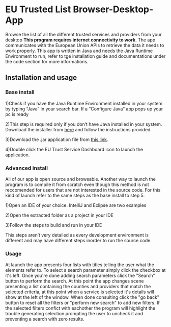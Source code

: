 # EU Trusted List Browser-Desktop-App
Browse the list of all the different trusted services and providers from your desktop
**This program requires internet connectivity to work**.
The app communicates with the European Union APIs to retrieve the data it needs to work properly.
This app is written in Java and needs the Java Runtime Environment to run, refer to tge installation guide and documentations under the code section for more informations.
## Installation and usage
### Base install
1)Check if you have the Java Runtime Environment installed in  your system by typing “Java” in your search bar. If a “Configure Java” app pops up your pc is ready

2)This step is required only if you don’t have Java installed in your system. Download the installer from [here](https://www.java.com/en/) and follow the instructions provided.

3)Download the .jar application file from [this link](https://www.youtube.com/watch?v=dQw4w9WgXcQ&feature=emb_logo).

4)Double click the EU Trust Service Dashboard icon to launch the application.

### Advanced install
All of our app is open source and browsable. Another way to launch the program is to compile it from scratch even though this method is not reccomended for users that are not interested in the source code. For this kind of launch refer to the same steps as the base install to step 5.

1)Open an IDE of your choice. IntelliJ and Eclipse are two examples

2)Open the extracted folder as a project in your IDE

3)Follow the steps to build and run in your IDE

This steps aren’t very detailed as every development environment is different and may have different steps inorder to run the source code.

### Usage
At launch the app presents four lists with titles telling the user what the elements refer to. To select a search parameter simply click the checkbox at it's left.
Once you're done adding search parameters click the "Search" button to perform the search. At this point the app changes scene presenting a list containing the counties and providers that match the selected criteria, at this point when a service is selected it's details will show at the left of the window. When done consulting click the "go back" button to reset all the filters or "perform new search" to add new filters.
If the selected filters confict with eachother the program will highlight the trouble generating selection prompting the user to uncheck it and preventing a search with zero results.
